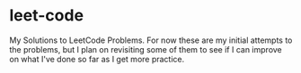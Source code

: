 # leet-code
My Solutions to LeetCode Problems.
For now these are my initial attempts to the problems, but I plan on revisiting some of them to see if 
I can improve on what I've done so far as I get more practice.
